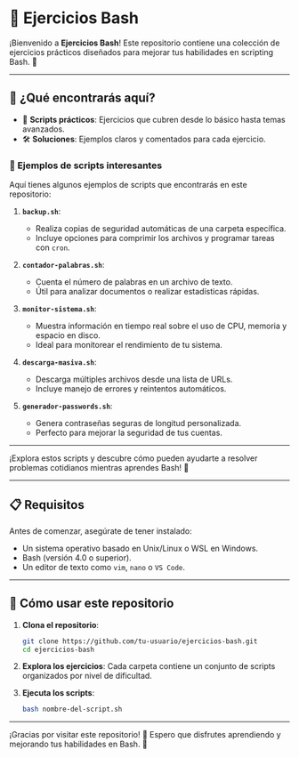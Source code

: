# 📂 Ejercicios Bash

¡Bienvenido a **Ejercicios Bash**! Este repositorio contiene una colección de ejercicios prácticos diseñados para mejorar tus habilidades en scripting Bash. 🐚

---

## 🚀 ¿Qué encontrarás aquí?

- 📜 **Scripts prácticos**: Ejercicios que cubren desde lo básico hasta temas avanzados.
- 🛠️ **Soluciones**: Ejemplos claros y comentados para cada ejercicio.

### 📝 Ejemplos de scripts interesantes

Aquí tienes algunos ejemplos de scripts que encontrarás en este repositorio:

1. **`backup.sh`**: 
    - Realiza copias de seguridad automáticas de una carpeta específica.
    - Incluye opciones para comprimir los archivos y programar tareas con `cron`.

2. **`contador-palabras.sh`**: 
    - Cuenta el número de palabras en un archivo de texto.
    - Útil para analizar documentos o realizar estadísticas rápidas.

3. **`monitor-sistema.sh`**: 
    - Muestra información en tiempo real sobre el uso de CPU, memoria y espacio en disco.
    - Ideal para monitorear el rendimiento de tu sistema.

4. **`descarga-masiva.sh`**: 
    - Descarga múltiples archivos desde una lista de URLs.
    - Incluye manejo de errores y reintentos automáticos.

5. **`generador-passwords.sh`**: 
    - Genera contraseñas seguras de longitud personalizada.
    - Perfecto para mejorar la seguridad de tus cuentas.

---

¡Explora estos scripts y descubre cómo pueden ayudarte a resolver problemas cotidianos mientras aprendes Bash! 🐚


---

## 📋 Requisitos

Antes de comenzar, asegúrate de tener instalado:

- Un sistema operativo basado en Unix/Linux o WSL en Windows.
- Bash (versión 4.0 o superior).
- Un editor de texto como `vim`, `nano` o `VS Code`.

---

## 🏁 Cómo usar este repositorio

1. **Clona el repositorio**:
    ```bash
    git clone https://github.com/tu-usuario/ejercicios-bash.git
    cd ejercicios-bash
    ```

2. **Explora los ejercicios**:
    Cada carpeta contiene un conjunto de scripts organizados por nivel de dificultad.

3. **Ejecuta los scripts**:
    ```bash
    bash nombre-del-script.sh
    ```

---

¡Gracias por visitar este repositorio! 🎉 Espero que disfrutes aprendiendo y mejorando tus habilidades en Bash. 🚀